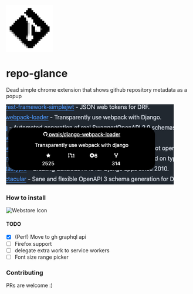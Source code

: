 ![Icon](assets/icon.png)

# repo-glance

Dead simple chrome extension that shows github repository metadata as a popup

![Screenshot](assets/screenshot.png)

### How to install

![Webstore Icon](https://developer.chrome.com/static/docs/webstore/branding/image/UV4C4ybeBTsZt43U4xis.png)

#### TODO

- [x] (Perf) Move to gh graphql api
- [ ] Firefox support
- [ ] delegate extra work to service workers
- [ ] Font size range picker

### Contributing

PRs are welcome :)
